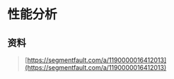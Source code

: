 # 性能分析

## 资料

> [https://segmentfault.com/a/1190000016412013](https://segmentfault.com/a/1190000016412013)



